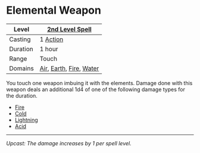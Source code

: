 # Elemental Weapon

| Level    | [2nd Level Spell](2nd%20Level%20Spells.md)                                                                                                                               |
| -------- | ------------------------------------------------------------------------------------------------------------------------------------------------------------------------ |
| Casting  | 1 [Action](../../../../Game%20Procedures/Action.md)                                                                                                                      |
| Duration | 1 hour                                                                                                                                                                   |
| Range    | Touch                                                                                                                                                                    |
| Domains  | [Air](../../../Spell%20Domains/Air.md), [Earth](../../../Spell%20Domains/Earth.md), [Fire](../../../Spell%20Domains/Fire.md), [Water](../../../Spell%20Domains/Water.md) |

You touch one weapon imbuing it with the elements. Damage done with this weapon deals an additional 1d4 of one of the following damage types for the duration.

- [Fire](../../../../Damage%20Types/Fire.md)
- [Cold](../../../../Damage%20Types/Cold.md)
- [Lightning](../../../../Damage%20Types/Lightning.md)
- [Acid](../../../../Damage%20Types/Acid.md)

---
*Upcast: The damage increases by 1 per spell level.*

